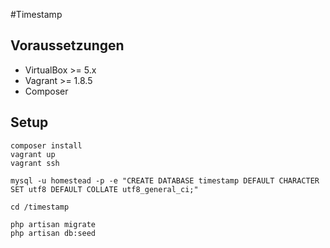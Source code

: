 #Timestamp

## Voraussetzungen

* VirtualBox >= 5.x
* Vagrant >= 1.8.5
* Composer

## Setup

    composer install
    vagrant up
    vagrant ssh
    
    mysql -u homestead -p -e "CREATE DATABASE timestamp DEFAULT CHARACTER SET utf8 DEFAULT COLLATE utf8_general_ci;"
    
    cd /timestamp
    
    php artisan migrate
    php artisan db:seed